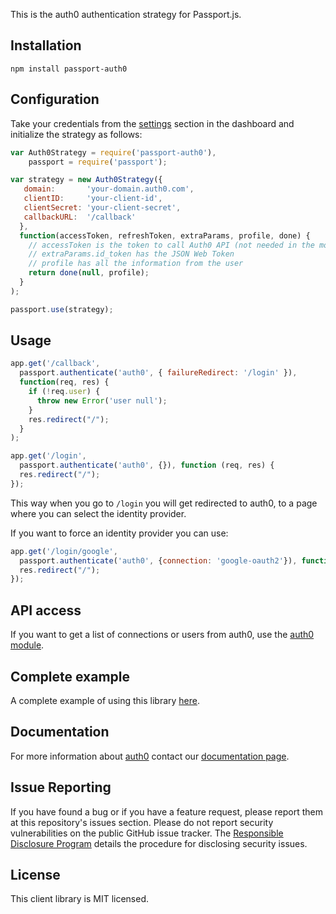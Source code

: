 This is the auth0 authentication strategy for Passport.js.

## Installation

	npm install passport-auth0

## Configuration

Take your credentials from the [settings](https://app.auth0.com/#/settings) section in the dashboard and initialize the strategy as follows:

~~~js
var Auth0Strategy = require('passport-auth0'),
    passport = require('passport');

var strategy = new Auth0Strategy({
   domain:       'your-domain.auth0.com',
   clientID:     'your-client-id',
   clientSecret: 'your-client-secret',
   callbackURL:  '/callback'
  },
  function(accessToken, refreshToken, extraParams, profile, done) {
    // accessToken is the token to call Auth0 API (not needed in the most cases)
    // extraParams.id_token has the JSON Web Token
    // profile has all the information from the user
    return done(null, profile);
  }
);

passport.use(strategy);
~~~

## Usage

~~~js
app.get('/callback', 
  passport.authenticate('auth0', { failureRedirect: '/login' }), 
  function(req, res) {
    if (!req.user) {
      throw new Error('user null');
    }
    res.redirect("/");
  }
);

app.get('/login', 
  passport.authenticate('auth0', {}), function (req, res) {
  res.redirect("/");
});
~~~

This way when you go to ```/login``` you will get redirected to auth0, to a page where you can select the identity provider.

If you want to force an identity provider you can use:

~~~javascript
app.get('/login/google', 
  passport.authenticate('auth0', {connection: 'google-oauth2'}), function (req, res) {
  res.redirect("/");
});
~~~



## API access 

If you want to get a list of connections or users from auth0, use the [auth0 module](https://github.com/auth0/node-auth0).


## Complete example

A complete example of using this library [here](http://github.com/auth0/passport-auth0).


## Documentation

For more information about [auth0](http://auth0.com) contact our [documentation page](http://docs.auth0.com/).

## Issue Reporting

If you have found a bug or if you have a feature request, please report them at this repository's issues section. Please do not report security vulnerabilities on the public GitHub issue tracker. The [Responsible Disclosure Program](https://auth0.com/whitehat) details the procedure for disclosing security issues.

## License

This client library is MIT licensed.
